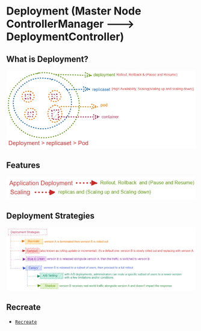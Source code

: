 # Deployment (Master Node ControllerManager ---> DeploymentController)

## What is Deployment?

![what_is_deployment](../img/deployment/what_is_deployment.png)

## Features

![features](../img/deployment/features.png)

## Deployment Strategies

![deployment_types](../img/deployment/deployment_types.png)

## Recreate

* [`Recreate`](notes/recreate_dep.md)
